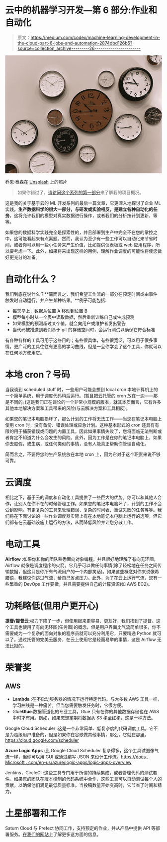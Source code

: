 # 云中的机器学习开发—第 6 部分:作业和自动化

> 原文：<https://medium.com/codex/machine-learning-development-in-the-cloud-part-6-jobs-and-automation-2874dbd126b5?source=collection_archive---------26----------------------->

![](img/7cd8dd737426099c36314faad00a2e63.png)

乔恩·泰森在 [Unsplash](https://unsplash.com/s/photos/clock?utm_source=unsplash&utm_medium=referral&utm_content=creditCopyText) 上的照片

> 如果你错过了，[请访问这个系列的第一部分](/@s.kirmer/machine-learning-development-in-the-cloud-part-1-e60920725af0)来了解我的项目概况。

这是我的关于基于云的 ML 开发系列的最后一篇文章，它更深入地探讨了企业 ML 实践。**生产数据科学的很大一部分，与研发或实验相反，是建立各种自动化的任务**，这将允许我们的模型对真实数据进行操作，或者我们的分析按计划更新，等等。

如果您的数据科学实践完全是探索性的，并且部署到生产中完全不在您的掌控之中，这可能看起来有点离题。然而，我认为至少有一些工作可以自动化来节省时间，或者你可以用一些小任务来产生价值，比如提供仪表板或 web 应用程序，所以要考虑一下。此外，如果将来出现这样的用例，理解作业调度的可能性将使您做好更充分的准备。

# 自动化什么？

我们到底在说什么？**简而言之，我们希望工作流的一部分在预定时间或由事件触发时自动运行，并产生某种结果。**例子可能包括:

*   每天早上，数据从位置 A 移动到位置 B
*   模型每小时从一个表中读取数据，然后重新训练自己或生成预测
*   如果模型的预测超过某个值，就会向用户或维护者发出警告
*   当代码被推送到我们基于 git 的存储空间时，会运行测试以确保它符合标准

有各种各样的工具可用于这些目的；有些很具体，有些很宽泛，可以用于很多事情。更广泛的工具往往有更高的学习曲线，但是一旦你学会了这个工具，你就可以在任何地方使用它。

# 本地 cron？号码

当我谈到 scheduled stuff 时，一些用户可能会想到 local cron 本地计算机上的一个简单系统，用于调度代码稍后运行。(暂且把云托管的 cron 放在一边——那是不同的。)这是我们正在谈论的一个非常小规模的版本，就其本质而言，它有许多其他本地解决方案和工具带来的风险(与云解决方案和工具相反)。

如果您的笔记本电脑损坏了，那么计划的工作将无法工作——当您在笔记本电脑上使用 cron 时，没有备份、错误处理或应急计划。这种基本形式的 cron 还具有有限的用于捕获错误或问题的内置工具，因此如果事情失败了，您将面临无法判断或者肯定不知道为什么会发生的风险。此外，因为工作是在你的笔记本电脑上，如果你去度假，或生病，或任何类似的事情，没有人能真正帮助你管理自动化。

简而言之，不要将您的生产系统放在本地 cron 上，因为它对于这个职责来说不够可靠。

# 云调度

相比之下，基于云的调度和自动化工具提供了一些巨大的优势。你可以和其他人合作，让别人在你不在的时候管理工作。如果您的笔记本电脑坏了，计划的工作不会受到影响。有更复杂的工具来管理错误、复杂的时间表、重试失败的任务等等。我们将在下面讨论的一些作业调度器实际上有在本地笔记本电脑上运行的选项，但它们都有在云基础设施上运行的方法，从而降低风险并让您分散工作。

# 电动工具

**Airflow** :如果你和你的团队熟悉面向对象编程，并且很好地理解了有向无环图，Airflow 就像是调度程序的火箭。它几乎可以做任何事情(除了轻松地在任务之间传输数据，但这只是你所有气流用户的一个内部笑话)。如果这些概念对你来说像希腊语，我建议你跳过气流，给自己省点压力。此外，为了在云上运行气流，您有一些繁重的 DevOps 工作要做，并且需要提供自己的计算资源(如 AWS EC2)。

# 功耗略低(但用户更开心)

**提督/提督云**:权力下降了一步，但使用起来更容易、更友好，我们找到了提督。这个工具也使用了有向无环图(任务图)的概念，但是用户界面比气流简单很多，你不需要成为一个复杂的面向对象的程序员就可以充分利用它，只要精通 Python 就可以了。通过托管的完美云服务，在云上使用它是轻而易举的事情，这是 Airflow 无法比拟的。

# 荣誉奖

## **AWS**

*   **Lambda** :在不启动服务器的情况下运行特定代码。与大多数 AWS 工具一样，学习曲线是一种痛苦，但当您需要触发任务时，它很方便。
*   Glue**Glue**:数据管道化的专业工具，Glue 只有在你的其他数据存储也在 AWS 中时才有用。例如，如果您想定期将数据从 S3 移至红移，这是一种方法。

Google Cloud Scheduler :这是一个非常简单、低复杂度的代码调度工具。它不是为超级用户准备的，但是如果你在谷歌做其他事情，那么，它就在那里。https://cloud.google.com/scheduler

**Azure Logic Apps** :比 Google Cloud Scheduler 复杂得多，这个工具试图像气流一样，但你可以用 GUI 或通过编写 JSON 来设计工作流。[https://docs . Microsoft . com/en-us/azure/logic-apps/logic-apps-overview](https://docs.microsoft.com/en-us/azure/logic-apps/logic-apps-overview)

Jenkins，CircleCI :这些工具专门用于所谓的持续集成，或者管理代码的测试套件。如果您的团队在版本控制的代码系统中合作，这些工具可以自动测试每个人的贡献，以确保他们满足最低质量标准。当投稿数量开始变高时，它节省了时间和精力。

# 土星部署和工作

Saturn Cloud 与 Prefect 协同工作，支持预定的作业，并从产品中提供 API 等部署服务。[在我们的网站](https://saturncloud.io/docs/examples/prefect/)上了解更多这方面的信息。